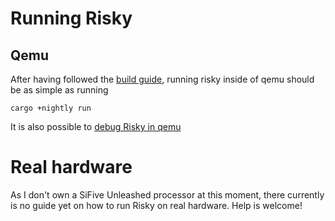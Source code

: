 

# Running Risky

## Qemu

After having followed the [build guide](building.md), running risky inside of qemu should be as simple as running
```shell script
cargo +nightly run
```

It is also possible to [debug Risky in qemu](debugging.md)


# Real hardware

As I don't own a SiFive Unleashed processor at this moment, there currently is no guide yet on how to run Risky on real hardware. Help is welcome! 

